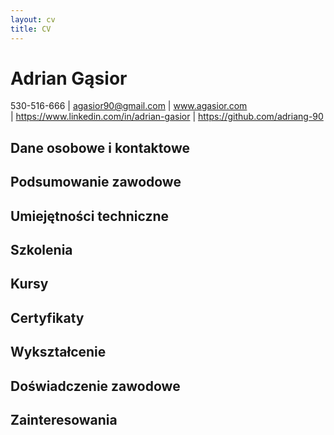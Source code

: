 ```yaml
---
layout: cv
title: CV
---
```

# Adrian Gąsior

<div id="webaddress">530-516-666
| <a href="agasior90@gmail.com">agasior90@gmail.com</a>
| <a href="wwww.agasior.com">www.agasior.com</a>
</div>
| <a href="https://www.linkedin.com/in/adrian-gasior">https://www.linkedin.com/in/adrian-gasior</a>
| <a href="https://github.com/adriang-90">https://github.com/adriang-90</a>

## Dane osobowe i kontaktowe




## Podsumowanie zawodowe




## Umiejętności techniczne




## Szkolenia




## Kursy




## Certyfikaty




## Wykształcenie

## Doświadczenie zawodowe

## Zainteresowania

<!-- ### Footer

Last updated: May 2013 -->


